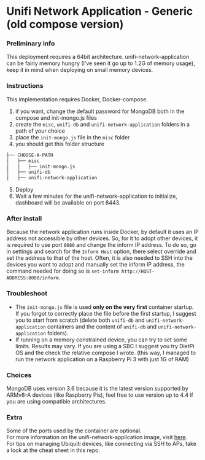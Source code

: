 # Unifi Network Application - Generic (old compose version)

### Preliminary info

This deployment requires a 64bit architecture.
unifi-network-application can be fairly memory hungry (I’ve seen it go up to 1.2G of memory usage), keep it in mind when deploying on small memory devices.

### Instructions

This implementation requires Docker, Docker-compose.

1. if you want, change the default password for MongoDB both in the compose and init-mongo.js files
2. create the `misc`, `unifi-db` and `unifi-network-application` folders in a path of your choice
3. place the `init-mongo.js` file in the `misc` folder
4. you should get this folder structure

```markdown
├── CHOOSE-A-PATH
│   ├── misc
│   │   ├── init-mongo.js
│   ├── unifi-db
│   ├── unifi-network-application
```

5. Deploy
6. Wait a few minutes for the unifi-network-application to initialize, dashboard will be available on port 8443.

### After install

Because the network application runs inside Docker, by default it uses an IP address not accessible by other devices.
So, for it to adopt other devices, it is required to use port `8080` and change the inform IP address. To do so, go in settings and search for the `Inform Host` option, there select override and set the address to that of the host.
Often, it is also needed to SSH into the devices you want to adopt and manually set the inform IP address, the command needed for doing so is `set-inform http://HOST-ADDRESS:8080/inform`.

### Troubleshoot

- The `init-mongo.js` file is used **only on the very first** container startup. \
  If you forgot to correctly place the file before the first startup, I suggest you to start from scratch (delete both `unifi-db` and `unifi-network-application` containers and the content of `unifi-db` and `unifi-network-application` folders).
- If running on a memory constrained device, you can try to set some limits.
  Results may vary.
  If you are using a SBC I suggest you try DietPi OS and the check the relative compose I wrote. (this way, I managed to run the network application on a Raspberry Pi 3 with just 1G of RAM)

### Choices

MongoDB uses version 3.6 because it is the latest version supported by ARMv8-A devices (like Raspberry Pis), feel free to use version up to 4.4 if you are using compatible architectures.

### Extra

Some of the ports used by the container are optional. \
For more information on the unifi-network-application image, visit [here](https://docs.linuxserver.io/images/docker-unifi-network-application/). \
For tips on managing Ubiquiti devices, like connecting via SSH to APs, take a look at the cheat sheet in this repo.
